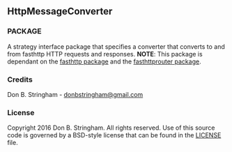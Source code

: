 HttpMessageConverter
-----------------------------------------------------
### PACKAGE

A strategy interface package that specifies a converter
that converts to and from fasthttp HTTP requests and
responses.  **NOTE**: This package is dependant on the
[fasthttp package](http://github.com/valyala/fasthttp) and the  [fasthttprouter
package](http://github.com/buaazp/fasthttprouter).

### Credits

Don B. Stringham - <donbstringham@gmail.com>

### License

Copyright 2016 Don B. Stringham. All rights reserved.
Use of this source code is governed by a BSD-style license
that can be found in the [LICENSE](LICENSE) file.
